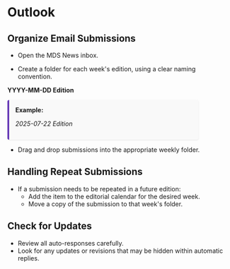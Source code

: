 # Outlook

##  Organize Email Submissions

- Open the MDS News inbox.

- Create a folder for each week's edition, using a clear naming convention.

**YYYY-MM-DD Edition**

<div style="
  border-left: 4px solid #673ab7;
  background-color: #f9f9f9;
  padding: 1em;
  margin: 1em 0;
  border-radius: 4px;
  box-shadow: 0 1px 3px rgba(0,0,0,0.1);
  max-width: 400px
">
  <strong>Example:</strong>
  
  _2025-07-22 Edition_

</div>  

- Drag and drop submissions into the appropriate weekly folder.

## Handling Repeat Submissions

- If a submission needs to be repeated in a future edition:
  - Add the item to the editorial calendar for the desired week.
  - Move a copy of the submission to that week's folder.

## Check for Updates

- Review all auto-responses carefully.
- Look for any updates or revisions that may be hidden within automatic replies.